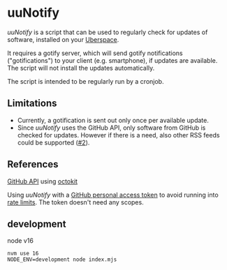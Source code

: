 # uuNotify

_uuNotify_ is a script that can be used to regularly check for updates of software, installed on your [Uberspace](https://uberspace.de).

It requires a gotify server, which will send gotify notifications ("gotifications") to your client (e.g. smartphone), if updates are available.
The script will not install the updates automatically.

The script is intended to be regularly run by a cronjob.


## Limitations

* Currently, a gotification is sent out only once per available update.
* Since _uuNotify_ uses the GitHub API, only software from GitHub is checked for updates. However if there is a need, also other RSS feeds could be supported ([#2](https://github.com/franok/uu-notify/issues/2)).


## References

[GitHub API](https://docs.github.com/en/rest/reference/repos#releases) using [octokit](https://www.npmjs.com/package/@octokit/core)


Using _uuNotify_ with a [GitHub personal access token](https://docs.github.com/en/github/authenticating-to-github/keeping-your-account-and-data-secure/creating-a-personal-access-token) to avoid running into [rate limits](https://docs.github.com/en/rest/overview/resources-in-the-rest-api#rate-limiting).
The token doesn't need any scopes.


## development

node v16

```
nvm use 16
NODE_ENV=development node index.mjs
```





